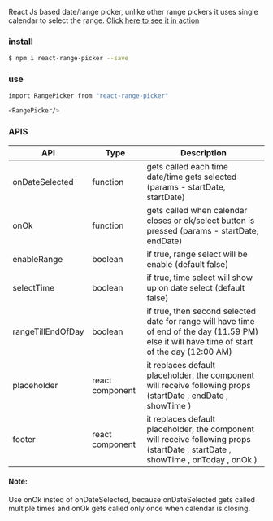 React Js based date/range picker, unlike other range pickers it uses single calendar to select the range.
[Click here to see it in action](https://codesandbox.io/s/async-rain-m5m831xjk9)

### install
```sh
$ npm i react-range-picker --save
```

### use
```sh
import RangePicker from "react-range-picker"

<RangePicker/>

```

### APIS

| API | Type | Description |
| ------ | -----  |------ |
onDateSelected | function | gets called each time date/time gets selected (params - startDate<Date object>, startDate<Date object>)
| onOk | function | gets called when calendar closes or ok/select button is pressed (params - startDate<Date object>, endDate<Date object>)
| enableRange  | boolean | if true, range select will be enable (default false)
| selectTime  | boolean | if true, time select will show up on date select (default false)
| rangeTillEndOfDay  | boolean | if true, then second selected date for range will have time of end of the day (11.59 PM) else it will have time of start of the day (12:00 AM) | 
| placeholder | react component | it replaces default placeholder, the component will receive following props (startDate <object>, endDate <object>, showTime <boolean>)|
| footer | react component | it replaces default placeholder, the component will receive following props (startDate <object>, startDate <object>, showTime <boolean>, onToday <function>, onOk <function>)|


#### Note:
Use onOk insted of onDateSelected, because onDateSelected gets called multiple times and onOk gets called only once when calendar is closing.

